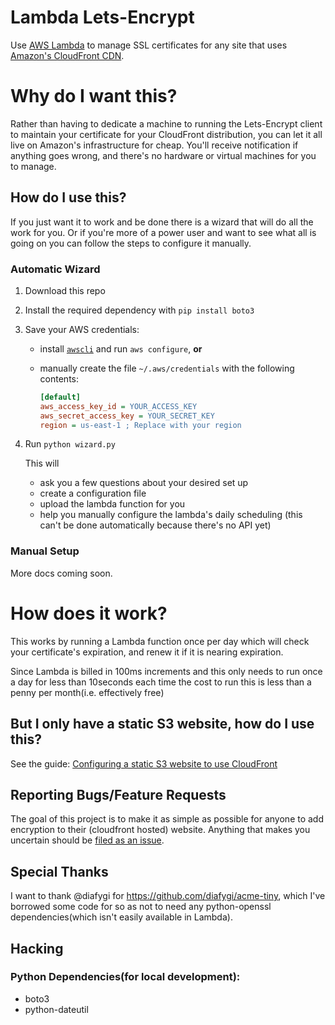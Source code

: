 # Lambda Lets-Encrypt

Use [AWS Lambda](https://aws.amazon.com/lambda/) to manage SSL certificates for
any site that uses [Amazon's CloudFront CDN](https://aws.amazon.com/cloudfront/).

# Why do I want this?
Rather than having to dedicate a machine to running the Lets-Encrypt client to
maintain your certificate for your CloudFront distribution, you can let it all
live on Amazon's infrastructure for cheap. You'll receive notification if
anything goes wrong, and there's no hardware or virtual machines for you to
manage.

## How do I use this?
If you just want it to work and be done there is a wizard that will do all the
work for you. Or if you're more of a power user and want to see what all is
going on you can follow the steps to configure it manually.

### Automatic Wizard

1. Download this repo

2. Install the required dependency with `pip install boto3`

3. Save your AWS credentials:

    * install [`awscli`](https://aws.amazon.com/cli/) and run `aws configure`, **or**
    * manually create the file `~/.aws/credentials` with the following contents:

        ```ini
        [default]
        aws_access_key_id = YOUR_ACCESS_KEY
        aws_secret_access_key = YOUR_SECRET_KEY
        region = us-east-1 ; Replace with your region
        ```

4. Run `python wizard.py`
    
    This will

    * ask you a few questions about your desired set up
    * create a configuration file 
    * upload the lambda function for you
    * help you manually configure the lambda's daily scheduling (this can't be done automatically because there's no API yet)

### Manual Setup
More docs coming soon.

# How does it work?

This works by running a Lambda function once per day which will check
your certificate's expiration, and renew it if it is nearing expiration.

Since Lambda is billed in 100ms increments and this only needs to run once a day
for less than 10seconds each time the cost to run this is less than a
penny per month(i.e. effectively free)

## But I only have a static S3 website, how do I use this?
See the guide:
[Configuring a static S3 website to use CloudFront](./Readme_S3.md)

## Reporting Bugs/Feature Requests
The goal of this project is to make it as simple as possible for anyone to add
encryption to their (cloudfront hosted) website. Anything that makes you
uncertain should be
[filed as an issue](https://github.com/ubergeek42/lambda-lets-encrypt/issues).


## Special Thanks
I want to thank @diafygi for https://github.com/diafygi/acme-tiny, which I've
borrowed some code for so as not to need any python-openssl dependencies(which
isn't easily available in Lambda).

## Hacking

### Python Dependencies(for local development):
* boto3
* python-dateutil
